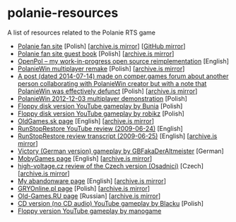 # polanie-resources
A list of resources related to the Polanie RTS game

* [Polanie fan site](http://polanie.prv.pl/) [Polish] [[archive.is mirror](https://archive.ph/4emUq)] [[GitHub mirror](https://github.com/jstasiak/polanie.prv.pl-mirror)]
* [Polanie fan site guest book](https://www.prv.pl/api,tools,guestbook,comments,44847) [Polish] [[archive.is mirror](https://archive.ph/YWZqu)]
* [OpenPol – my work-in-progress open source reimplementation](https://github.com/jstasiak/openpol) [English]
* [PolanieWin multiplayer remake](http://members.upcpoczta.pl/m.mrowinski3/Polanie/) [Polish] [[archive.is mirror](https://archive.ph/m8bGr)]
* [A post (dated 2014-07-14) made on comper.games forum about another person collaborating with PolanieWin creator but with a note that PolanieWin was effectively defunct](https://forum.comper.games/showthread.php?11613-PolanieWin) [Polish] [[archive.is mirror](https://archive.ph/2nFM6)]
* [PolanieWin 2012-12-03 multiplayer demonstration](https://www.youtube.com/watch?v=ZtKiOSDjurY) [Polish]
* [Floppy disk version YouTube gameplay by Bunia](https://www.youtube.com/watch?v=yoFflVQhqMY&list=PL8ACF6ECE0159FAF6) [Polish]
* [Floppy disk version YouTube gameplay by robikz](https://www.youtube.com/watch?v=Pmw8la-ndAM&list=PLi0bAlqaetLPbTxjkWVjtujvvLlY5at9M) [Polish]
* [OldGames.sk page](https://www.oldgames.sk/en/game/osadnici/) [English] [[archive.is mirror](https://archive.ph/Hx07M)]
* [RunStopRestore YouTube review (2009-06-24)](https://www.youtube.com/watch?v=gY8ohXBsZVw) [English]
* [RunStopRestore review transcript (2009-06-25)](https://run-stop-restore.blogspot.com/2009/06/polanie-aka-victory-aka-slavs-topware.html) [English] [[archive.is mirror](https://archive.ph/GTK6J)]
* [Victory (German version) gameplay by GBFakaDerAltmeister](https://www.youtube.com/watch?v=MYKFBDNWMHs&list=PL3DEB492C8590E840) [German]
* [MobyGames page](https://www.mobygames.com/game/polanie) [English] [[archive.is mirror](https://archive.ph/OLb92)]
* [high-voltage.cz review of the Czech version (Osadnici)](https://www.high-voltage.cz/2013/osadnici-warcraft-polsky-a-blbe/) [Czech] [[archive.is mirror](https://archive.ph/Qoqxv)]
* [My abandonware page](https://www.myabandonware.com/game/polanie-c3n) [English] [[archive.is mirror](https://archive.ph/K5Fc7)]
* [GRYOnline.pl page](https://www.gry-online.pl/gry/polanie/z41199) [Polish] [[archive.is mirror](https://archive.ph/Vwhj3)]
* [Old-Games.RU page](https://www.old-games.ru/game/3534.html) [Russian] [[archive.is mirror](https://archive.ph/640IB)]
* [CD version (no CD audio) YouTube gameplay by Blacku](https://www.youtube.com/watch?v=aAc6ydQppDs&list=PLpRWsM4tqtWvDRdyO4PsfH3peQ5BoSiNH) [Polish]
* [Floppy version YouTube gameplay by manogame](https://www.youtube.com/watch?v=ec3QT4rhw0Y&list=PLgJ6_HpQjd2i2zpvCCw8Q8RUIqYGqOrF8)
